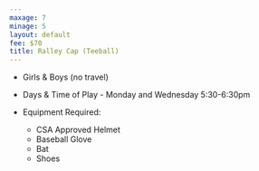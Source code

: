 ```yaml
---
maxage: 7
minage: 5
layout: default
fee: $70
title: Ralley Cap (Teeball)
---
```


- Girls & Boys (no travel)

- Days & Time of Play - Monday and Wednesday 5:30-6:30pm

- Equipment Required:
    - CSA Approved Helmet
    - Baseball Glove
    - Bat
    - Shoes
